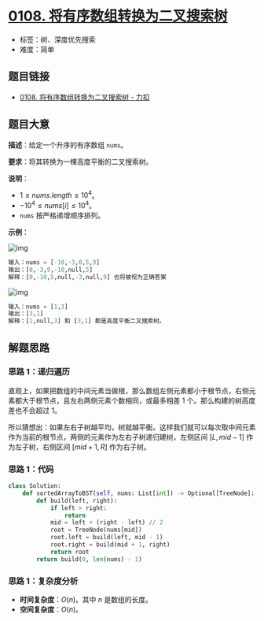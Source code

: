 # [0108. 将有序数组转换为二叉搜索树](https://leetcode.cn/problems/convert-sorted-array-to-binary-search-tree/)

- 标签：树、深度优先搜索
- 难度：简单

## 题目链接

- [0108. 将有序数组转换为二叉搜索树 - 力扣](https://leetcode.cn/problems/convert-sorted-array-to-binary-search-tree/)

## 题目大意

**描述**：给定一个升序的有序数组 `nums`。

**要求**：将其转换为一棵高度平衡的二叉搜索树。

**说明**：

- $1 \le nums.length \le 10^4$。
- $-10^4 \le nums[i] \le 10^4$。
- `nums` 按严格递增顺序排列。

**示例**：

![img](https://assets.leetcode.com/uploads/2021/02/18/btree1.jpg)

```python
输入：nums = [-10,-3,0,5,9]
输出：[0,-3,9,-10,null,5]
解释：[0,-10,5,null,-3,null,9] 也将被视为正确答案
```

![img](https://assets.leetcode.com/uploads/2021/02/18/btree.jpg)

```python
输入：nums = [1,3]
输出：[3,1]
解释：[1,null,3] 和 [3,1] 都是高度平衡二叉搜索树。
```

## 解题思路

### 思路 1：递归遍历

直观上，如果把数组的中间元素当做根，那么数组左侧元素都小于根节点，右侧元素都大于根节点，且左右两侧元素个数相同，或最多相差 $1$ 个。那么构建的树高度差也不会超过 $1$。

所以猜想出：如果左右子树越平均，树就越平衡。这样我们就可以每次取中间元素作为当前的根节点，两侧的元素作为左右子树递归建树，左侧区间 $[L, mid - 1]$ 作为左子树，右侧区间 $[mid + 1, R]$ 作为右子树。

### 思路 1：代码

```python
class Solution:
    def sortedArrayToBST(self, nums: List[int]) -> Optional[TreeNode]:
        def build(left, right):
            if left > right:
                return 
            mid = left + (right - left) // 2
            root = TreeNode(nums[mid])
            root.left = build(left, mid - 1)
            root.right = build(mid + 1, right)
            return root
        return build(0, len(nums) - 1)
```

### 思路 1：复杂度分析

- **时间复杂度**：$O(n)$。其中 $n$ 是数组的长度。
- **空间复杂度**：$O(n)$。
